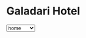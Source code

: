 <html>

<head>
  <title></title>
</head>

<body>
<img src="">
  <h1>Galadari Hotel</h1>

  <select name="menu" id="menu">
    <option value="home">home</option>
    <option value="locations">locations</option>
    <option value="rooms">rooms</option>
    <option value="events">events</option>
     <option value="offers">offers</option>
  </select>
    
</body>
  
</html>
